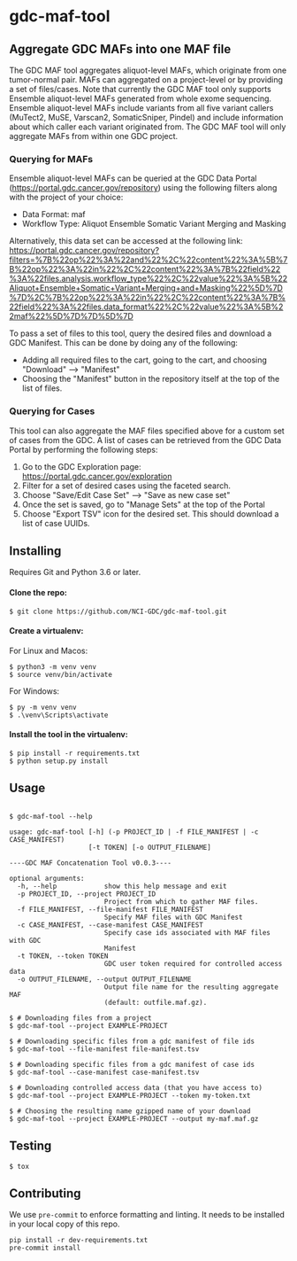 # gdc-maf-tool

## Aggregate GDC MAFs into one MAF file

The GDC MAF tool aggregates aliquot-level MAFs, which originate from one tumor-normal pair.  MAFs can aggregated on a project-level or by providing a set of files/cases. Note that currently the GDC MAF tool only supports Ensemble aliquot-level MAFs generated from whole exome sequencing.  Ensemble aliquot-level MAFs include variants from all five variant callers (MuTect2, MuSE, Varscan2, SomaticSniper, Pindel) and include information about which caller each variant originated from. The GDC MAF tool will only aggregate MAFs from within one GDC project.

### Querying for MAFs

Ensemble aliquot-level MAFs can be queried at the GDC Data Portal (https://portal.gdc.cancer.gov/repository) using the following filters along with the project of your choice:

* Data Format: maf
* Workflow Type: Aliquot Ensemble Somatic Variant Merging and Masking

Alternatively, this data set can be accessed at the following link:
https://portal.gdc.cancer.gov/repository?filters=%7B%22op%22%3A%22and%22%2C%22content%22%3A%5B%7B%22op%22%3A%22in%22%2C%22content%22%3A%7B%22field%22%3A%22files.analysis.workflow_type%22%2C%22value%22%3A%5B%22Aliquot+Ensemble+Somatic+Variant+Merging+and+Masking%22%5D%7D%7D%2C%7B%22op%22%3A%22in%22%2C%22content%22%3A%7B%22field%22%3A%22files.data_format%22%2C%22value%22%3A%5B%22maf%22%5D%7D%7D%5D%7D

To pass a set of files to this tool, query the desired files and download a GDC Manifest. This can be done by doing any of the following:

- Adding all required files to the cart, going to the cart, and choosing "Download" --> "Manifest"
- Choosing the "Manifest" button in the repository itself at the top of the list of files. 

### Querying for Cases

This tool can also aggregate the MAF files specified above for a custom set of cases from the GDC.  A list of cases can be retrieved from the GDC Data Portal by performing the following steps:

1.  Go to the GDC Exploration page: https://portal.gdc.cancer.gov/exploration
1.  Filter for a set of desired cases using the faceted search.
1.  Choose "Save/Edit Case Set" --> "Save as new case set"
1.  Once the set is saved, go to "Manage Sets" at the top of the Portal
1.  Choose "Export TSV" icon for the desired set. This should download a list of case UUIDs.


Installing
---

Requires Git and Python 3.6 or later.

#### Clone the repo:
```shell
$ git clone https://github.com/NCI-GDC/gdc-maf-tool.git
```
#### Create a virtualenv:
For Linux and Macos:
```shell
$ python3 -m venv venv
$ source venv/bin/activate
```
For Windows:
```shell
$ py -m venv venv
$ .\venv\Scripts\activate
```
#### Install the tool in the virtualenv:
```shell
$ pip install -r requirements.txt
$ python setup.py install
```

Usage
---

```shell

$ gdc-maf-tool --help

usage: gdc-maf-tool [-h] (-p PROJECT_ID | -f FILE_MANIFEST | -c CASE_MANIFEST)
                    [-t TOKEN] [-o OUTPUT_FILENAME]

----GDC MAF Concatenation Tool v0.0.3----

optional arguments:
  -h, --help            show this help message and exit
  -p PROJECT_ID, --project PROJECT_ID
                        Project from which to gather MAF files.
  -f FILE_MANIFEST, --file-manifest FILE_MANIFEST
                        Specify MAF files with GDC Manifest
  -c CASE_MANIFEST, --case-manifest CASE_MANIFEST
                        Specify case ids associated with MAF files with GDC
                        Manifest
  -t TOKEN, --token TOKEN
                        GDC user token required for controlled access data
  -o OUTPUT_FILENAME, --output OUTPUT_FILENAME
                        Output file name for the resulting aggregate MAF
                        (default: outfile.maf.gz).

$ # Downloading files from a project
$ gdc-maf-tool --project EXAMPLE-PROJECT

$ # Downloading specific files from a gdc manifest of file ids
$ gdc-maf-tool --file-manifest file-manifest.tsv

$ # Downloading specific files from a gdc manifest of case ids
$ gdc-maf-tool --case-manifest case-manifest.tsv

$ # Downloading controlled access data (that you have access to)
$ gdc-maf-tool --project EXAMPLE-PROJECT --token my-token.txt

$ # Choosing the resulting name gzipped name of your download
$ gdc-maf-tool --project EXAMPLE-PROJECT --output my-maf.maf.gz
```

Testing
---

```shell
$ tox
```

Contributing
---

We use `pre-commit` to enforce formatting and linting.  It needs to be installed
in your local copy of this repo.

```shell script
pip install -r dev-requirements.txt
pre-commit install
```
